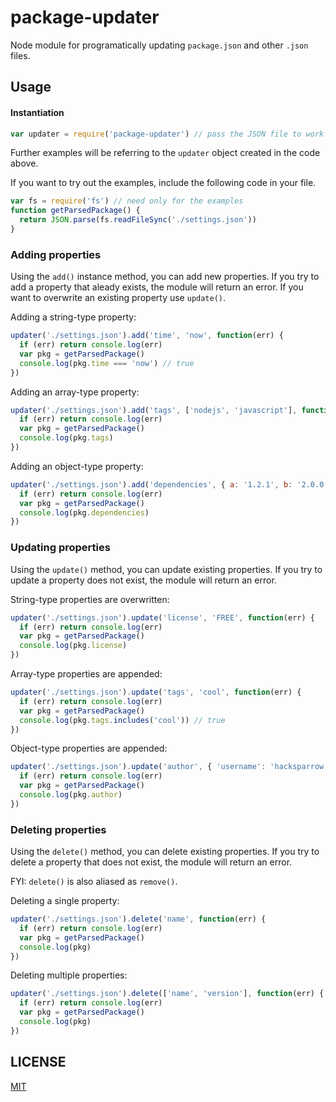 # package-updater

Node module for programatically updating `package.json` and other `.json` files.

## Usage

#### Instantiation

```js
var updater = require('package-updater') // pass the JSON file to work on
```

Further examples will be referring to the `updater` object created in the code above.

If you want to try out the examples, include the following code in your file.

```js
var fs = require('fs') // need only for the examples
function getParsedPackage() {
  return JSON.parse(fs.readFileSync('./settings.json'))
}
```

### Adding properties

Using the `add()` instance method, you can add new properties. If you try to add a property that aleady exists, the module will return an error. If you want to overwrite an existing property use `update()`.

Adding a string-type property:

```js
updater('./settings.json').add('time', 'now', function(err) {
  if (err) return console.log(err)
  var pkg = getParsedPackage()
  console.log(pkg.time === 'now') // true
})
```

Adding an array-type property:

```js
updater('./settings.json').add('tags', ['nodejs', 'javascript'], function(err) {
  if (err) return console.log(err)
  var pkg = getParsedPackage()
  console.log(pkg.tags)
})
```

Adding an object-type property:

```js
updater('./settings.json').add('dependencies', { a: '1.2.1', b: '2.0.0'}, function(err) {
  if (err) return console.log(err)
  var pkg = getParsedPackage()
  console.log(pkg.dependencies)
})
```

### Updating properties

Using the `update()` method, you can update existing properties. If you try to update a property does not exist, the module will return an error.

String-type properties are overwritten:

```js
updater('./settings.json').update('license', 'FREE', function(err) {
  if (err) return console.log(err)
  var pkg = getParsedPackage()
  console.log(pkg.license)
})
```

Array-type properties are appended:

```js
updater('./settings.json').update('tags', 'cool', function(err) {
  if (err) return console.log(err)
  var pkg = getParsedPackage()
  console.log(pkg.tags.includes('cool')) // true
})
```

Object-type properties are appended:

```js
updater('./settings.json').update('author', { 'username': 'hacksparrow' }, function(err) {
  if (err) return console.log(err)
  var pkg = getParsedPackage()
  console.log(pkg.author)
})
```

### Deleting properties

Using the `delete()` method, you can delete existing properties. If you try to delete a property that does not exist, the module will return an error.

FYI: `delete()` is also aliased as `remove()`.

Deleting a single property:

```js
updater('./settings.json').delete('name', function(err) {
  if (err) return console.log(err)
  var pkg = getParsedPackage()
  console.log(pkg)
})
```

Deleting multiple properties:

```js
updater('./settings.json').delete(['name', 'version'], function(err) {
  if (err) return console.log(err)
  var pkg = getParsedPackage()
  console.log(pkg)
})
```

## LICENSE

[MIT](LICENSE)
